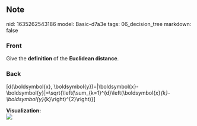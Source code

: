 ## Note
nid: 1635262543186
model: Basic-d7a3e
tags: 06_decision_tree
markdown: false

### Front
Give the <b>definition </b>of the <b>Euclidean distance</b>.

### Back
\[d(\boldsymbol{x},
\boldsymbol{y})=\|\boldsymbol{x}-\boldsymbol{y}\|=\sqrt{\left(\sum_{k=1}^{d}\left(\boldsymbol{x}_{k}-\boldsymbol{y}_{k}\right)^{2}\right)}\]
<div>
  <b>Visualization:</b>
</div>
<div><img src= 
"https://media.springernature.com/full/springer-static/image/art%3A10.1007%2Fs10462-019-09712-9/MediaObjects/10462_2019_9712_Fig3_HTML.png"></div>
